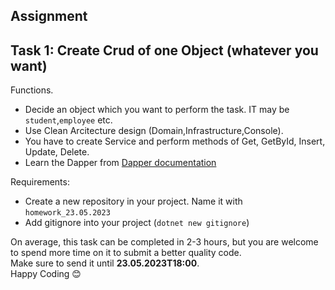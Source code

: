 ## Assignment  
## Task 1: Create Crud of one Object (whatever you want)
Functions.
* Decide an object which you want to perform the task. IT may be `student`,`employee` etc.
* Use Clean Arcitecture design (Domain,Infrastructure,Console).
* You have to create Service and perform methods of Get, GetById, Insert, Update, Delete.
* Learn the Dapper from <a href="https://www.learndapper.com/dapper-query" target="_blank">Dapper documentation</a>

Requirements:
* Create a new repository in your project. Name it with `homework_23.05.2023`
* Add gitignore into your project (`dotnet new gitignore`)


On average, this task can be completed in 2-3 hours, but you are welcome to spend more time on it to submit a better quality code.
<br />Make sure to send it until **23.05.2023T18:00**.
<br /> Happy Coding 😊



